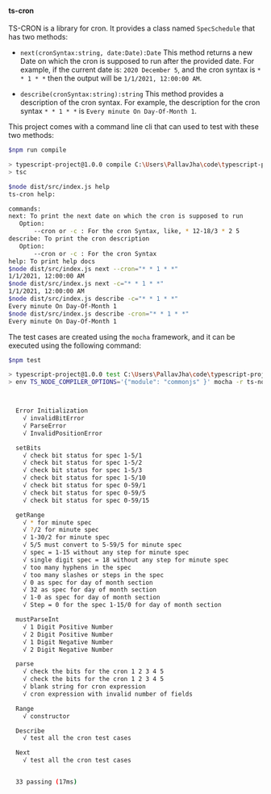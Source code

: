 #### ts-cron

TS-CRON is a library for cron. It provides a class named `SpecSchedule` that has two methods:
- `next(cronSyntax:string, date:Date):Date`
This method returns a new Date on which the cron is supposed to run after the provided date. For example, if
the current date is: `2020 December 5`, and the cron syntax is `* * 1 * *` then the output will be 
`1/1/2021, 12:00:00 AM`.

- `describe(cronSyntax:string):string`
This method provides a description of the cron syntax. For example, the description for the cron syntax `* * 1 * *` is
`Every minute On Day-Of-Month 1`.

This project comes with a command line cli that can used to test with these two methods:
```bash
$npm run compile

> typescript-project@1.0.0 compile C:\Users\PallavJha\code\typescript-project
> tsc

$node dist/src/index.js help
ts-cron help:

commands:
next: To print the next date on which the cron is supposed to run
   Option:
       --cron or -c : For the cron Syntax, like, * 12-18/3 * 2 5
describe: To print the cron description
   Option:
       --cron or -c : For the cron Syntax
help: To print help docs
$node dist/src/index.js next --cron="* * 1 * *"
1/1/2021, 12:00:00 AM
$node dist/src/index.js next -c="* * 1 * *"
1/1/2021, 12:00:00 AM
$node dist/src/index.js describe -c="* * 1 * *"
Every minute On Day-Of-Month 1
$node dist/src/index.js describe -cron="* * 1 * *"
Every minute On Day-Of-Month 1
```

The test cases are created using the `mocha` framework, and it can be executed using the following command:
```bash
$npm test

> typescript-project@1.0.0 test C:\Users\PallavJha\code\typescript-project
> env TS_NODE_COMPILER_OPTIONS='{"module": "commonjs" }' mocha -r ts-node/register test/errors.ts test/**/*.ts



  Error Initialization
    √ invalidBitError
    √ ParseError
    √ InvalidPositionError

  setBits
    √ check bit status for spec 1-5/1
    √ check bit status for spec 1-5/2
    √ check bit status for spec 1-5/3
    √ check bit status for spec 1-5/10
    √ check bit status for spec 0-59/1
    √ check bit status for spec 0-59/5
    √ check bit status for spec 0-59/15

  getRange
    √ * for minute spec
    √ ?/2 for minute spec
    √ 1-30/2 for minute spec
    √ 5/5 must convert to 5-59/5 for minute spec
    √ spec = 1-15 without any step for minute spec
    √ single digit spec = 18 without any step for minute spec
    √ too many hyphens in the spec
    √ too many slashes or steps in the spec
    √ 0 as spec for day of month section
    √ 32 as spec for day of month section
    √ 1-0 as spec for day of month section
    √ Step = 0 for the spec 1-15/0 for day of month section

  mustParseInt
    √ 1 Digit Positive Number
    √ 2 Digit Positive Number
    √ 1 Digit Negative Number
    √ 2 Digit Negative Number

  parse
    √ check the bits for the cron 1 2 3 4 5
    √ check the bits for the cron 1 2 3 4 5
    √ blank string for cron expression
    √ cron expression with invalid number of fields

  Range
    √ constructor

  Describe
    √ test all the cron test cases

  Next
    √ test all the cron test cases


  33 passing (17ms)
```
